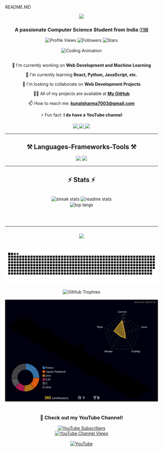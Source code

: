 README.MD
<div align="center">
  <img src="https://readme-typing-svg.herokuapp.com/?font=Righteous&size=35&center=true&vCenter=true&width=500&height=70&duration=4000&lines=Hi+There!+👋;+I'm+Kunal+Sharma!;" />
</div>

<h3 align="center">A passionate Computer Science Student from India 🇮🇳</h3>

<div align="center">
  
  <img src="https://komarev.com/ghpvc/?username=KunnuSherry&style=for-the-badge&color=blueviolet" alt="Profile Views" />
  <img src="https://img.shields.io/github/followers/KunnuSherry?style=for-the-badge&color=blueviolet" alt="Followers" />
  <img src="https://img.shields.io/github/stars/KunnuSherry?style=for-the-badge&color=blueviolet" alt="Stars" />

</div>

<br/>

<div align="center">
  
  <img src="https://media.giphy.com/media/qgQUggAC3Pfv687qPC/giphy.gif" alt="Coding Animation" width="450" />
  
</div>

<br/>

<div align="center">
  
  🔭 I'm currently working on **Web Development and Machine Learning**
  
  🌱 I'm currently learning **React, Python, JavaScript, etc.**
  
  👯 I'm looking to collaborate on **Web Development Projects**
  
  👨‍💻 All of my projects are available at **[My GitHub](https://github.com/KunnuSherry)**
  
  📫 How to reach me: **kunalsharma7003@gmail.com**
  
  ⚡ Fun fact: **I do have a YouTube channel**
  
</div>

<div align="center">
  <a href="https://github.com/KunnuSherry" target="_blank">
    <img src="https://img.shields.io/badge/GitHub-100000?style=for-the-badge&logo=github&logoColor=white" target="_blank" />
  </a>
  <a href="mailto:kunalsharma7003@gmail.com">
    <img src="https://img.shields.io/badge/Gmail-D14836?style=for-the-badge&logo=gmail&logoColor=white" />
  </a>
  <a href="https://youtube.com/@kunnuminati" target="_blank">
    <img src="https://img.shields.io/badge/YouTube-FF0000?style=for-the-badge&logo=youtube&logoColor=white" target="_blank" />
  </a>
</div>

<hr/>

<h2 align="center">⚒️ Languages-Frameworks-Tools ⚒️</h2>
<div align="center">
    <img src="https://skillicons.dev/icons?i=react,html,css,vscode,github,figma,tailwind,git" />
    <img src="https://skillicons.dev/icons?i=nodejs,python,javascript,express,mongodb,c,cpp,java" /><br>
</div>

<hr/>

<h2 align="center">⚡ Stats ⚡</h2>
<br>
<div align=center>
  <img width=390 src="https://github-readme-streak-stats-salesp07.vercel.app/?user=KunnuSherry&count_private=true&theme=react&border_radius=10" alt="streak stats"/>
  <img width=390 src="https://github-readme-stats-salesp07.vercel.app/api?username=KunnuSherry&count_private=true&show_icons=true&theme=react&rank_icon=github&border_radius=10" alt="readme stats" />
  <br/>
  <img width=325 align="center" src="https://github-readme-stats-salesp07.vercel.app/api/top-langs/?username=KunnuSherry&hide=HTML&langs_count=8&layout=compact&theme=react&border_radius=10&size_weight=0.5&count_weight=0.5&exclude_repo=github-readme-stats" alt="top langs" />
</div>

<br/><br/>

<hr/>

<h3 align="center">
    <img src="https://readme-typing-svg.herokuapp.com/?font=Righteous&size=25&center=true&vCenter=true&width=500&height=70&duration=4000&lines=Thanks+for+visiting!+👋;I'm+always+down+to+collaborate+:)">
</h3>

<br/>

<div align="center">
  <picture>
    <source media="(prefers-color-scheme: dark)" srcset="https://raw.githubusercontent.com/platane/platane/output/github-contribution-grid-snake-dark.svg">
    <source media="(prefers-color-scheme: light)" srcset="https://raw.githubusercontent.com/platane/platane/output/github-contribution-grid-snake.svg">
    <img alt="github contribution grid snake animation" src="https://raw.githubusercontent.com/platane/platane/output/github-contribution-grid-snake.svg">
  </picture>
</div>

<br/>

<!-- GitHub Trophies -->
<div align="center">
  <img src="https://github-profile-trophy.vercel.app/?username=KunnuSherry&theme=radical&no-frame=false&no-bg=true&margin-w=4" alt="GitHub Trophies" />
</div>

<!-- 3D Contribution Calendar -->
<br/>
<div align="center">
  <a href="https://github.com/KunnuSherry/KunnuSherry">
    <img src="https://github.com/KunnuSherry/KunnuSherry/blob/main/profile-3d-contrib/profile-night-rainbow.svg">
  </a>
</div>

<br/>

<!-- YouTube Music Section -->
<div align="center">
  <h3>🎵 Check out my YouTube Channel!</h3>
  <a href="https://youtube.com/@KunnuSherry" target="_blank">
    <img src="https://img.shields.io/youtube/channel/subscribers/UCwPtXPmwUbL-cYILTXyGN4A?style=for-the-badge&logo=youtube&logoColor=white&label=SUBSCRIBERS&color=FF0000" alt="YouTube Subscribers"/>
  </a>
  <br/>
  <a href="https://youtube.com/@KunnuSherry" target="_blank">
    <img src="https://img.shields.io/youtube/channel/views/UCwPtXPmwUbL-cYILTXyGN4A?style=for-the-badge&logo=youtube&logoColor=white&label=CHANNEL+VIEWS&color=FF0000" alt="YouTube Channel Views"/>
  </a>
  <br/><br/>
  <a href="https://youtube.com/@KunnuSherry" target="_blank">
    <img src="https://raw.githubusercontent.com/rahuldkjain/github-profile-readme-generator/master/src/images/icons/Social/youtube.svg" alt="YouTube" height="80" width="100" />
  </a>
</div>


